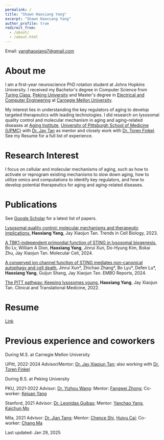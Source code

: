 ```yaml
---
permalink: /
title: "Shawn Haoxiang Yang"
excerpt: "Shawn Haoxiang Yang"
author_profile: true
redirect_from: 
  - /about/
  - /about.html
---
```

Email: yanghaoxiang7@gmail.com

About me
======

I am a first-year neuroscience PhD rotation student at Johns Hopkins University.
I received my Bachelor's degree in Computer Science from [Turing Class](https://eecs.pku.edu.cn/en/Education/Programs.htm), [Peking University](https://english.pku.edu.cn/) and Master's degree in [Electrical and Computer Engineering](https://www.ece.cmu.edu/) at [Carnegie Mellon University](https://www.cmu.edu/). 

My interest lies in understanding the key regulators of aging to develop targeted therapeutics with leading technologies. I did research on lysosomal quality control and molecular mechanism in aging and aging-related diseases at [Aging Institute](https://aging.pitt.edu/), [University of Pittsburgh School of Medicine (UPMC)](https://www.medschool.pitt.edu/) with [Dr. Jay Tan](https://jaytanlab.org/) as mentor and closely work with [Dr. Toren Finkel](https://aging.pitt.edu/labs/finkel-lab/). See my Resume for a full list of experience.

Research Interest
======
I focus on cellular and molecular mechanisms of aging, such as how to activate or reprogram existing mechanisms to slow down aging, how to utilize omics and computations to identify key regulators, and how to develop potential therapeutics for aging and aging-related diseases.

Publications
======
See [Google Scholar](https://scholar.google.com/citations?user=03XvmIQAAAAJ&hl=en&oi=ao) for a latest list of papers.

[Lysosomal quality control: molecular mechanisms and therapeutic implications.](https://doi.org/10.1016/j.tcb.2023.01.001) **Haoxiang Yang**, Jay Xiaojun Tan. Trends in Cell Biology, 2023.

[A TBK1-independent primordial function of STING in lysosomal biogenesis.](https://www.cell.com/molecular-cell/fulltext/S1097-2765(24)00703-2) Bo Lv, William A Dion, **Haoxiang Yang**, Jinrui Xun, Do-Hyung Kim, Bokai Zhu, Jay Xiaojun Tan. Molecular Cell, 2024.

[A conserved ion channel function of STING mediates non-canonical autophagy and cell death.](https://doi.org/10.1101/2023.08.26.554976) Jinrui Xun\*, Zhichao Zhang\*, Bo Lyu\*, Defen Lu\*, **Haoxiang Yang**, Guijun Shang, Jay Xiaojun Tan. EMBO Reports, 2024.

[The PITT pathway: Keeping lysosomes young.](https://doi.org/10.1002%2Fctm2.1097) **Haoxiang Yang**, Jay Xiaojun Tan. Clinical and Translational Medicine, 2022.

Resume
======
[Link](https://drive.google.com/file/d/1tGKtzC19vqMtq-vfZ4vz-R-lowVdoaih/view?usp=sharing)


Previous experience and coworkers
======
During M.S. at Carnegie Mellon University

UPitt, 2022-2024
Advisor/Mentor: [Dr. Jay Xiaojun Tan](https://jaytanlab.org/); also working with [Dr. Toren Finkel](https://aging.pitt.edu/labs/finkel-lab/)

During B.S. at Peking University

PKU, 2021-2022
Advisor: [Dr. Yizhou Wang](https://cfcs.pku.edu.cn/english/people/faculty/yizhouwang/index.htm): Mentor: [Fangwei Zhong](http://fangweizhong.xyz/); Co-worker: [Kejuan Yang](https://www.linkedin.com/in/kejuan-yang-3545b6288/)

Stanford, 2021
Advisor: [Dr. Leonidas Guibas](https://geometry.stanford.edu/member/guibas/); Mentor: [Yanchao Yang](https://yanchaoyang.github.io/), [Kaichun Mo](https://kaichun-mo.github.io/)

Mila, 2021
Advisor: [Dr. Jian Tang](https://jian-tang.com/); Mentor: [Chence Shi](https://chenceshi.com/), [Huiyu Cai](https://hui2000ji.github.io/); Co-worker: [Chang Ma](https://chang-github-00.github.io/-changma/)

Last updated: Jan 29, 2025